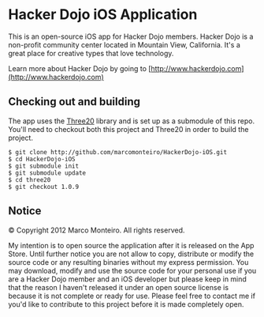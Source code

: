 Hacker Dojo iOS Application
===========================
This is an open-source iOS app for Hacker Dojo members.  Hacker Dojo is a non-profit community center located in Mountain View, California.  It's a great place for creative types that love technology.

Learn more about Hacker Dojo by going to [http://www.hackerdojo.com](http://www.hackerdojo.com)


Checking out and building
-------------------------
The app uses the [Three20](http://github.com/facebook/three20) library and is set up as a submodule of this repo.  You'll need to checkout both this project and Three20 in order to build the project.


```
$ git clone http://github.com/marcomonteiro/HackerDojo-iOS.git
$ cd HackerDojo-iOS
$ git submodule init
$ git submodule update
$ cd three20
$ git checkout 1.0.9
```

Notice
------
&copy; Copyright 2012 Marco Monteiro.  All rights reserved.

My intention is to open source the application after it is released on the App Store.  Until further notice you are not allow to copy, distribute or modify the source code or any resulting binaries without my express permission.  You may download, modify and use the source code for your personal use if you are a Hacker Dojo member and an iOS developer but please keep in mind that the reason I haven't released it under an open source license is because it is not complete or ready for use.  Please feel free to contact me if you'd like to contribute to this project before it is made completely open.